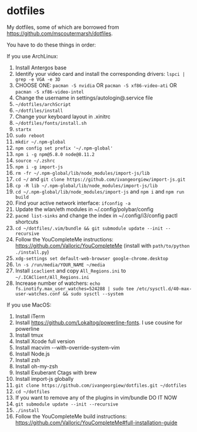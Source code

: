 # dotfiles
My dotfiles, some of which are borrowed from https://github.com/mscoutermarsh/dotfiles.

You have to do these things in order:

If you use ArchLinux:
1) Install Antergos base
2) Identify your video card and install the corresponding drivers: `lspci | grep -e VGA -e 3D`
3) CHOOSE ONE: `pacman -S nvidia` OR `pacman -S xf86-video-ati` OR `pacman -S xf86-video-intel`
4) Change the username in settings/autologin@.service file
5) `~/dotfiles/archScript`
6) `~/dotfiles/install`
7) Change your keyboard layout in .xinitrc
8) `~/dotfiles/fonts/install.sh`
9) `startx`
10) `sudo reboot`
11) `mkdir ~/.npm-global`
12) `npm config set prefix '~/.npm-global'`
13) `npm i -g npm@5.8.0 node@8.11.2`
14) `source ~/.zshrc`
15) `npm i -g import-js`
16) `rm -fr ~/.npm-global/lib/node_modules/import-js/lib`
17) `cd ~/` and `git clone https://github.com/ivangeorgiew/import-js.git`
18) `cp -R lib ~/.npm-global/lib/node_modules/import-js/lib`
19) `cd ~/.npm-global/lib/node_modules/import-js` and `npm i` and `npm run build`
20) Find your active network interface: `ifconfig -a`
21) Update the wlan/eth modules in ~/.config/polybar/config
22) `pacmd list-sinks` and change the index in ~/.config/i3/config pactl shortcuts
23) `cd ~/dotfiles/.vim/bundle && git submodule update --init --recursive`
24) Follow the YouCompleteMe instructions: https://github.com/Valloric/YouCompleteMe (install with `path/to/python ./install.py`)
25) `xdg-settings set default-web-browser google-chrome.desktop`
26) `ln -s /run/media/YOUR_NAME ~/media`
27) Install `icaclient` and copy `All_Regions.ini` to `~/.ICAClient/All_Regions.ini`
28) Increase number of watchers: `echo fs.inotify.max_user_watches=524288 | sudo tee /etc/sysctl.d/40-max-user-watches.conf && sudo sysctl --system`

If you use MacOS:
1) Install iTerm
2) Install https://github.com/Lokaltog/powerline-fonts. I use cousine for powerline
3) Install tmux
4) Install Xcode full version
5) Install macvim --with-override-system-vim
6) Install Node.js
7) Install zsh
8) Install oh-my-zsh
9) Install Exuberant Ctags with brew
10) Install import-js globally
11) `git clone https://github.com/ivangeorgiew/dotfiles.git ~/dotfiles`
12) `cd ~/dotfiles`
13) If you want to remove any of the plugins in vim/bundle DO IT NOW
14) `git submodule update --init --recursive`
15) `./install`
16) Follow the YouCompleteMe build instructions: https://github.com/Valloric/YouCompleteMe#full-installation-guide
